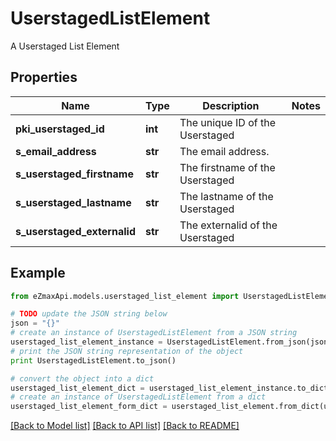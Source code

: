 # UserstagedListElement

A Userstaged List Element

## Properties
Name | Type | Description | Notes
------------ | ------------- | ------------- | -------------
**pki_userstaged_id** | **int** | The unique ID of the Userstaged | 
**s_email_address** | **str** | The email address. | 
**s_userstaged_firstname** | **str** | The firstname of the Userstaged | 
**s_userstaged_lastname** | **str** | The lastname of the Userstaged | 
**s_userstaged_externalid** | **str** | The externalid of the Userstaged | 

## Example

```python
from eZmaxApi.models.userstaged_list_element import UserstagedListElement

# TODO update the JSON string below
json = "{}"
# create an instance of UserstagedListElement from a JSON string
userstaged_list_element_instance = UserstagedListElement.from_json(json)
# print the JSON string representation of the object
print UserstagedListElement.to_json()

# convert the object into a dict
userstaged_list_element_dict = userstaged_list_element_instance.to_dict()
# create an instance of UserstagedListElement from a dict
userstaged_list_element_form_dict = userstaged_list_element.from_dict(userstaged_list_element_dict)
```
[[Back to Model list]](../README.md#documentation-for-models) [[Back to API list]](../README.md#documentation-for-api-endpoints) [[Back to README]](../README.md)


